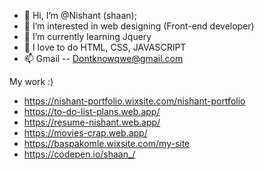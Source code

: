 - 👋 Hi, I’m @Nishant (shaan);
- 👀 I’m interested in web designing (Front-end developer)
- 🌱 I’m currently learning Jquery
- 💞️ I love to do HTML, CSS, JAVASCRIPT
- 📫 Gmail -- Dontknowqwe@gmail.com




My work :) 

- https://nishant-portfolio.wixsite.com/nishant-portfolio
- https://to-do-list-plans.web.app/
- https://resume-nishant.web.app/
- https://movies-crap.web.app/
- https://baspakomle.wixsite.com/my-site
- https://codepen.io/shaan_/

<!---
nishant-source/nishant-source is a ✨ special ✨ repository because its `README.md` (this file) appears on your GitHub profile.
You can click the Preview link to take a look at your changes.
--->
